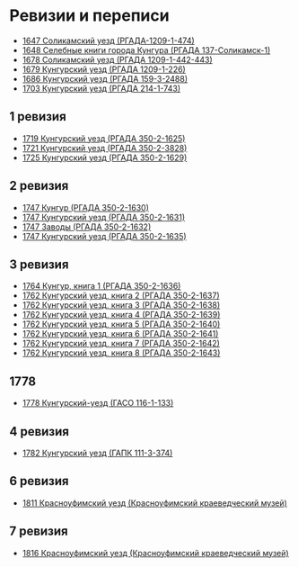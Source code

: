 ---
---
# Ревизии и переписи

* [1647 Соликамский уезд (РГАДА-1209-1-474)](./1647-РГАДА-1209-1-474-Соликамский-уезд.md)
* [1648 Селебные книги города Кунгура (РГАДА 137-Соликамск-1)](./1648-РГАДА-137-Соликамск-1-Кунгур.md)
* [1678 Соликамский уезд (РГАДА 1209-1-442-443)](./1678-РГАДА-1209-1-442-443-Соликамский-уезд.md)
* [1679 Кунгурский уезд (РГАДА 1209-1-226)](./1679-РГАДА-1209-1-226-Кунгурский-уезд.md)
* [1686 Кунгурский уезд (РГАДА 159-3-2488)](./1686-РГАДА-159-3-2488-Кунгурский-уезд.md)
* [1703 Кунгурский уезд (РГАДА 214-1-743)](./1703-РГАДА-214-1-743-Кунгурский-уезд.md)

## 1 ревизия

* [1719 Кунгурский уезд (РГАДА 350-2-1625)](./1719-РГАДА-350-2-1625-Кунгурский-уезд.md)
* [1721 Кунгурский уезд (РГАДА 350-2-3828)](./1721-РГАДА-350-2-3828-Кунгурский-уезд.md)
* [1725 Кунгурский уезд (РГАДА 350-2-1629)](./1725-РГАДА-350-2-1629-Кунгурский-уезд.md)

## 2 ревизия

* [1747 Кунгур (РГАДА 350-2-1630)](./1747-РГАДА-350-2-1630-Кунгур.md)
* [1747 Кунгурский уезд (РГАДА 350-2-1631)](./1747-РГАДА-350-2-1631-Кунгурский-уезд.md)
* [1747 Заводы (РГАДА 350-2-1632)](./1747-РГАДА-350-2-1632-Заводы.md)
* [1747 Кунгурский уезд (РГАДА 350-2-1635)](./1747-РГАДА-350-2-1635-Кунгурский-уезд.md)

## 3 ревизия

* [1764 Кунгур, книга 1 (РГАДА 350-2-1636)](./1764-РГАДА-350-2-1636-Кунгур.md)
* [1762 Кунгурский уезд, книга 2 (РГАДА 350-2-1637)](./1762-РГАДА-350-2-1637-Кунгурский-уезд.md)
* [1762 Кунгурский уезд, книга 3 (РГАДА 350-2-1638)](./1762-РГАДА-350-2-1638-Кунгурский-уезд.md)
* [1762 Кунгурский уезд, книга 4 (РГАДА 350-2-1639)](./1762-РГАДА-350-2-1639-Кунгурский-уезд.md)
* [1762 Кунгурский уезд, книга 5 (РГАДА 350-2-1640)](./1764-РГАДА-350-2-1640-Кунгурский-уезд.md)
* [1762 Кунгурский уезд, книга 6 (РГАДА 350-2-1641)](./1764-РГАДА-350-2-1641-Кунгурский-уезд.md)
* [1762 Кунгурский уезд, книга 7 (РГАДА 350-2-1642)](./1764-РГАДА-350-2-1642-Кунгурский-уезд.md)
* [1762 Кунгурский уезд, книга 8 (РГАДА 350-2-1643)](./1764-РГАДА-350-2-1643-Кунгурский-уезд.md)

## 1778

* [1778 Кунгурский-уезд (ГАСО 116-1-133)](./1778-ГАСО-116-1-133-Кунгурский-уезд.md)

## 4 ревизия

* [1782 Кунгурский уезд (ГАПК 111-3-374)](./1782-ГАПК-111-3-374-Кунгурский-уезд.md)

## 6 ревизия

* [1811 Красноуфимский уезд (Красноуфимский краеведческий музей)](./1811-Красноуфимский-уезд.md)

## 7 ревизия

* [1816 Красноуфимский уезд (Красноуфимский краеведческий музей)](./1816-Красноуфимский-уезд.md)

<!-- 
## Кунгурский уезд 

Волости
[Асовская](./Волости/Асовская-волость.md),
[Березовская](./Волости/Березовская-волость.md),
[Илимская](./Волости/Илимская-волость.md),
[Кишертская](./Волости/Кишертская-волость.md),
[Комаровская](./Волости/Комаровская-волость.md),
[Крестовоздвиженская](./Волости/Крестовоздвиженская-волость.md),
[Кыласовская](./Волости/Кыласовская-волость.md),
[Кыновска](./Волости/Кыновска-волость.md),
[Неволинская](./Волости/Неволинская-волость.md),
[Осинцевская](./Волости/Осинцевская-волость.md),
[Покровская](./Волости/Покровская-волость.md),
[Рождественская](./Волости/Рождественская-волость.md),
[Сабарская](./Волости/Сабарская-волость.md),
[Сажинская](./Волости/Сажинская-волость.md),
[Саинская](./Волости/Саинская-волость.md),
[Серебрянская](./Волости/Серебрянская-волость.md),
[Сосновская](./Волости/Сосновская-волость.md),
[Тазовская](./Волости/Тазовская-волость.md),
[Тихановская](./Волости/Тихановская-волость.md),
[Троельжанская](./Волости/Троельжанская-волость.md),
[Урминская](./Волости/Урминская-волость.md),
[Усть-Кишертская](./Волости/Усть-Кишертская-волость.md),
[Филипповская](./Волости/Филипповская-волость.md),
[Черноярская](./Волости/Черноярская-волость.md),
[Шадейская](./Волости/Шадейская-волость.md).

## Красноуфимский уезд

Волости 
[Агафоновская](./Волости/Агафоновская-волость.md),
[Азигуловская](./Волости/Азигуловская-волость.md),
[Александровская](./Волости/Александровская-волость.md),
[Алмазская](./Волости/Алмазская-волость.md),
[Алтыновская](./Волости/Алтыновская-волость.md),
[Артинская](./Волости/Артинская-волость.md),
[Атигская](./Волости/Атигская-волость.md),
[Афанасьевская](./Волости/Афанасьевская-волость.md),
[Ачитская](./Волости/Ачитская-волость.md),
[Бисертская](./Волости/Бисертская-волость.md),
[Богородская](./Волости/Богородская-волость.md),
[Больше-Окинская](./Волости/Больше-Окинская-волость.md),
[Быковская](./Волости/Быковская-волость.md),
[Белянковская](./Волости/Белянковская-волость.md),
[Верхне-Сергинская](./Волости/Верхне-Сергинская-волость.md),
[Верхне-Суксунская](./Волости/Верхне-Суксунская-волость.md),
[Енапаевская](./Волости/Енапаевская-волость.md),
[Златоустовская](./Волости/Златоустовская-волость.md),
[Иргинская](./Волости/Иргинская-волость.md),
[Каргинская](./Волости/Каргинская-волость.md),
[Киргишанская](./Волости/Киргишанская-волость.md),
[Кленовская](./Волости/Кленовская-волость.md),
[Криулинская](./Волости/Криулинская-волость.md),
[Манчажская](./Волости/Манчажская-волость.md),
[Михайловская](./Волости/Михайловская-волость.md),
[Молебская](./Волости/Молебская-волость.md),
[Мостовская](./Волости/Мостовская-волость.md),
[Нижне-Сергинская](./Волости/Нижне-Сергинская-волость.md),
[Ново-Златоустовская](./Волости/Ново-Златоустовская-волость.md),
[Нязе-Петровская](./Волости/Нязе-Петровская-волость.md),
[Петропавловская](./Волости/Петропавловская-волость.md),
[Поташинская](./Волости/Поташинская-волость.md),
[Сажинская](./Волости/Сажинская-волость.md),
[Саранинская](./Волости/Саранинская-волость.md),
[Суксунская](./Волости/Суксунская-волость.md),
[Сылвинская](./Волости/Сылвинская-волость.md),
[Сыринская](./Волости/Сыринская-волость.md),
[Торговижская](./Волости/Торговижская-волость.md),
[Утинская](./Волости/Утинская-волость.md),
[Уткинская](./Волости/Уткинская-волость.md),
[Шайтанская](./Волости/Шайтанская-волость.md),
[Шемахинская](./Волости/Шемахинская-волость.md),
[Шокуровская](./Волости/Шокуровская-волость.md),
[Ювинская](./Волости/Ювинская-волость.md).
-->
